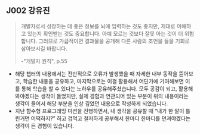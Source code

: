 ## J002 강유진

> 개발자로서 성장하는 데 좋은 정보를 뇌에 입력하는 것도 좋지만, 제대로 이해하고 있는지 확인받는 것도 중요합니다. 아예 모르는 것보다 잘못 아는 것이 더 위험합니다. 그러므로 가급적이면 결과물을 공개해 다른 사람의 조언을 들을 기회로 삼아보시길 바랍니다.
> 
> 
> -"개발자 원칙", p.55
> 
- 해당 챕터의 내용에서는 전반적으로 오류가 발생했을 때 자세한 내부 동작을 뜯어보고, 학습한 내용을 공유하고, 마지막으로는 이걸 활용해서 어딘가에 기여해보면 이를 통해 학습을 할 수 있다는 노하우를 공유해주셨습니다. 모두 공감이 되고, 활용해봐야겠다는 생각이 들었지만, 실제 경험과 연관되어 있는 부분이 위의 내용이라는 생각이 들어서 해당 부분을 인상 깊었던 내용으로 작성하게 되었습니다.
- 지난 함수형 프로그래밍 미션을 진행하면서, 내 생각을 공유할 때 “내가 한 말이 틀린거먼 어떡하지?” 하고 겁먹고 철저하게 공부해서 한마디 한마디를 던져야겠다는 생각이 든 경험이 있습니다.